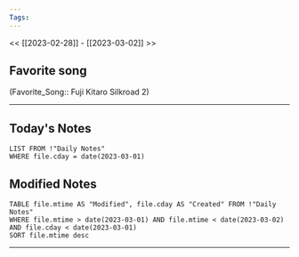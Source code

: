 ```yaml
---
Tags:
---
```

<< [[2023-02-28]] - [[2023-03-02]] >>
## Favorite song
(Favorite_Song:: Fuji Kitaro Silkroad 2)

___
## Today's Notes
```dataview
LIST FROM !"Daily Notes"
WHERE file.cday = date(2023-03-01)
```
## Modified Notes
```dataview
TABLE file.mtime AS "Modified", file.cday AS "Created" FROM !"Daily Notes" 
WHERE file.mtime > date(2023-03-01) AND file.mtime < date(2023-03-02) AND file.cday < date(2023-03-01)
SORT file.mtime desc
```
___
